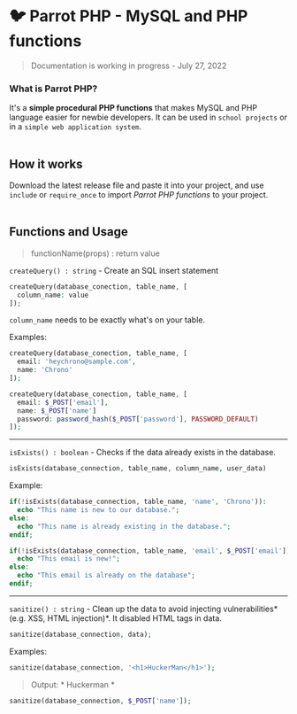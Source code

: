 # 🐦 Parrot PHP - MySQL and PHP functions
> Documentation is working in progress - July 27, 2022

### What is Parrot PHP?

It's a **simple procedural PHP functions** that makes MySQL and PHP language easier for newbie developers. It can be used in `school projects` or in a `simple web application system`.
<br /><br />
## How it works
Download the latest release file and paste it into your project, and use `include` or `require_once` to import *Parrot PHP functions* to your project.
<br /><br />
## Functions and Usage
> functionName(props) : return value

`createQuery() : string` - Create an SQL insert statement
```php
createQuery(database_conection, table_name, [
  column_name: value
]);
```
`column_name` needs to be exactly what's on your table.

Examples:
```php
createQuery(database_conection, table_name, [
  email: 'heychrono@sample.com',
  name: 'Chrono'
]);

```
```php
createQuery(database_conection, table_name, [
  email: $_POST['email'],
  name: $_POST['name']
  password: password_hash($_POST['password'], PASSWORD_DEFAULT)
]);

```
---

`isExists() : boolean` - Checks if the data already exists in the database.
```php
isExists(database_connection, table_name, column_name, user_data)
```
Example: 

```php
if(!isExists(database_connection, table_name, 'name', 'Chrono')):
  echo "This name is new to our database.";
else:
  echo "This name is already existing in the database.";
endif;
```
```php
if(!isExists(database_connection, table_name, 'email', $_POST['email'])):
  echo "This email is new!";
else:
  echo "This email is already on the database";
endif;
```
---
`sanitize() : string` - Clean up the data to avoid injecting vulnerabilities*(e.g. XSS, HTML injection)*. It disabled HTML tags in data.
```php
sanitize(database_connection, data);
```
Examples:
```php
sanitize(database_connection, '<h1>HuckerMan</h1>');
```
> Output: * Huckerman *
```php
sanitize(database_connection, $_POST['name']);
```
